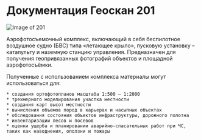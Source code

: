 # Документация Геоскан 201

![Image of 201](https://www.geoscan.aero/sites/default/files/2018-05/main_1.png)


Аэрофотосъемочный комплекс, включающий в себя беспилотное воздушное судно (БВС) типа «летающее крыло», пусковую установку – катапульту и наземную станцию управления.
Предназначен для получения геопривязанных фотографий объектов и площадной аэрофотосъёмки.


Полученные с использованием комплекса материалы могут использоваться для:

    * создания ортофотопланов масштаба 1:500 – 1:2000
    * трехмерного моделирования участка местности
    * создания карт высот местности
    * вычисления объемов пород в карьерах и насыпных объектах
    * обследования состояния объектов инфраструктуры, дорожного полотна
    * инвентаризации лесов и посевов
    * оценки ущерба и планировании аварийно-спасательных работ при ЧС, таких как наводнения, оползни и пожары
